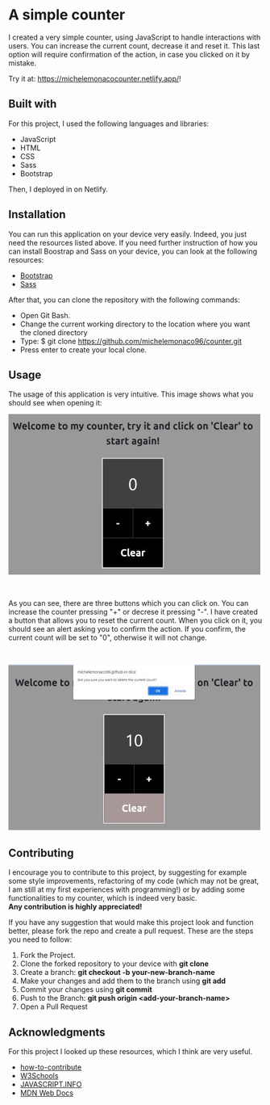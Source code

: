 # A simple counter
I created a very simple counter, using JavaScript to handle interactions with users. You can increase the current count, decrease it 
and reset it. This last option will require confirmation of the action, in case you clicked on it by mistake. 

Try it at: https://michelemonacocounter.netlify.app/!

## Built with
For this project, I used the following languages and libraries: 

* JavaScript 
* HTML
* CSS
* Sass
* Bootstrap

Then, I deployed in on Netlify.

## Installation
You can run this application on your device very easily. Indeed, you just need the resources listed above. 
If you need further instruction of how you can install Boostrap and Sass on your device, you can look at the following resources: 

* [Bootstrap](https://getbootstrap.com/docs/5.0/getting-started/download/)
* [Sass](https://sass-lang.com/install)

After that, you can clone the repository with the following commands: 

* Open Git Bash.
* Change the current working directory to the location where you want the cloned directory
* Type: $ git clone https://github.com/michelemonaco96/counter.git
* Press enter to create your local clone. 


## Usage
The usage of this application is very intuitive. This image shows what you should see when opening it: 
<br />

![starting-screen](img/counter.jpg)

<br />

As you can see, there are three buttons which you can click on. You can increase the counter pressing "+" or decrese it pressing "-". 
I have created a button that allows you to reset the current count. When you click on it, you should see an alert asking you to confirm the action. 
If you confirm, the current count will be set to "0", otherwise it will not change. 

<br />

![reset-button](img/reset_button.jpg)


<!-- ROADMAP -->

<!-- CONTRIBUTING -->
## Contributing

I encourage you to contribute to this project, by suggesting for example some style improvements, refactoring of my code (which may not be great, I am still at
my first experiences with programming!) or by adding some functionalities to my counter, which is indeed very basic.
<br />
**Any contribution is highly appreciated!**

If you have any suggestion that would make this project look and function better, please fork the repo and create a pull request.
These are the steps you need to follow: 

1. Fork the Project.
2. Clone the forked repository to your device with **git clone**
3. Create a branch: **git checkout -b your-new-branch-name**
4. Make your changes and add them to the branch using **git add**
5. Commit your changes using **git commit**
6. Push to the Branch: **git push origin &lt;add-your-branch-name&gt;**
7. Open a Pull Request


## Acknowledgments

For this project I looked up these resources, which I think are very useful. 

* [how-to-contribute]( https://github.com/firstcontributions/first-contributions/blob/master/README.md)
* [W3Schools](https://www.w3schools.com/)
* [JAVASCRIPT.INFO](https://javascript.info/events)
* [MDN Web Docs](https://developer.mozilla.org/en-US/docs/Learn)
